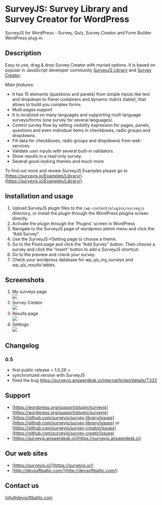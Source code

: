 # SurveyJS: Survey Library and Survey Creator for WordPress #
SurveyJS for WordPress - Survey, Quiz, Survey Creator and Form Builder WordPress plug-in.

## Description ##

Easy to use, drag & drop Survey Creator with myriad options. It is based on popular in JavaScript developer community [SurveyJS Library](https://surveyjs.io/Overview/Library/) and [Survey Creator](https://surveyjs.io/Survey/Survey-Creator/).

*Main features:*
* It has 15 elements (questions and panels) from simple inputs like text and dropdown to Panel containers and dynamic matrix (table), that allows to build you complex forms.
* Multi pages support
* It is localized on many languages and supporting multi language surveys/forms (one survey for several languages).
* Control survey flow by setting visibility expression for pages, panels, questions and even individual items in checkboxes, radio groups and dropdowns.
* Fill data for checkboxes, radio groups and dropdowns from web services.
* Validate user inputs with several built-in validators.
* Show results in a read only survey.
* Several good-looking themes and much more

To find out more and review SurveyJS Examples please go to [https://surveyjs.io/Examples/Library/](https://surveyjs.io/Examples/Library/).

## Installation and usage ##

1. Upload SurveyJS plugin files to the `/wp-content/plugins/surveyjs` directory, or install the plugin through the WordPress plugins screen directly.
2. Activate the plugin through the 'Plugins' screen in WordPress
3. Navigate to the SurveyJS page of wordpress admin menu and click the “Add Survey”.
4. Use the SurveyJS->Setting page to choose a theme.
5. Go to the Posts page and click the “Add Survey” button. Then choose a survey and click the “Insert” button to add a SurveyJS shortcut.
6. Go to the preview and check your survey.
7. Check your wordpress database for *wp_sjs_my_surveys* and *wp_sjs_results* tables.

## Screenshots ##

1. My surveys page<br/>
![](https://github.com/surveyjs/surveyjs-wordpress/blob/master/assets/screenshot-1.png?raw=true)
2. Survey Creator<br/>
![](https://github.com/surveyjs/surveyjs-wordpress/blob/master/assets/screenshot-2.png?raw=true)
3. Results page<br/>
![](https://github.com/surveyjs/surveyjs-wordpress/blob/master/assets/screenshot-3.png?raw=true)
4. Settings<br/>
![](https://github.com/surveyjs/surveyjs-wordpress/blob/master/assets/screenshot-4.png?raw=true)

## Changelog ##

### 0.5 ###
* first public release
= 1.0.26 =
* synchronized version with SurveyJS
* fixed the bug https://surveyjs.answerdesk.io/internal/ticket/details/T332

## Support ##
* [https://wordpress.org/support/plugin/surveyjs](https://wordpress.org/support/plugin/surveyjs)
* [https://github.com/surveyjs/survey-library/issues](https://github.com/surveyjs/survey-library/issues) or [https://github.com/surveyjs/survey-creator/issues](https://github.com/surveyjs/survey-creatir/issues)
* [https://surveyjs.answerdesk.io](https://surveyjs.answerdesk.io)

## Our web sites ##
* [https://surveyjs.io/](https://surveyjs.io/)
* [http://devsoftbaltic.com/](http://devsoftbaltic.com/)

## Contact us ##
info@devsoftbaltic.com
